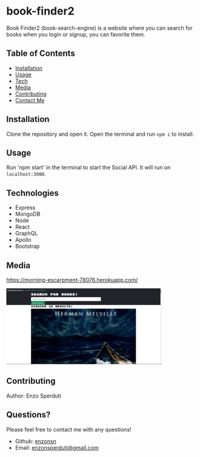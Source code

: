 # book-finder2

Book Finder2 (book-search-engine) is a website where you can search for books when you login or signup, you can favorite them.

## Table of Contents

- [Installation](#installation)
- [Usage](#usage)
- [Tech](#technologies)
- [Media](#media)
- [Contributing](#contributing)
- [Contact Me](#questions)

## Installation

Clone the repository and open it. Open the terminal and run `npm i` to install.

## Usage

Run 'npm start' in the terminal to start the Social API. It will run on `localhost:3000`.

## Technologies

- Express
- MongoDB
- Node
- React
- GraphQL
- Apollo
- Bootstrap

## Media

https://morning-escarpment-78076.herokuapp.com/

<img src="https://raw.githubusercontent.com/enzonsn/book-finder2/main/client/public/img.PNG" width="auto" height="200">

## Contributing

Author: Enzo Sperduti


## Questions?

Please feel free to contact me with any questions!

- Github: [enzonsn](https://github.com/enzonsn)
- Email: [enzonsperduti@gmail.com](enzonsperduti@gmail.com)
